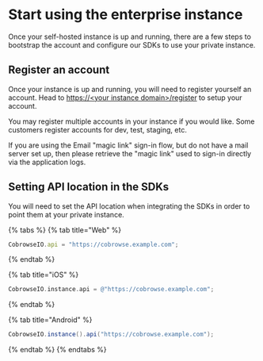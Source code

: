 # Start using the enterprise instance

Once your self-hosted instance is up and running, there are a few steps to bootstrap the account and configure our SDKs to use your private instance.

## Register an account

Once your instance is up and running, you will need to register yourself an account. Head to [https://&lt;your instance domain&gt;/register](https://cobrowse.io/register) to setup your account. 

You may register multiple accounts in your instance if you would like. Some customers register accounts for dev, test, staging, etc. 

If you are using the Email "magic link" sign-in flow, but do not have a mail server set up, then please  retrieve the "magic link" used to sign-in directly via the application logs. 

## Setting API location in the SDKs

You will need to set the API location when integrating the SDKs in order to point them at your private instance.

{% tabs %}
{% tab title="Web" %}
```javascript
CobrowseIO.api = "https://cobrowse.example.com";
```
{% endtab %}

{% tab title="iOS" %}
```objectivec
CobrowseIO.instance.api = @"https://cobrowse.example.com";
```
{% endtab %}

{% tab title="Android" %}
```java
CobrowseIO.instance().api("https://cobrowse.example.com");
```
{% endtab %}
{% endtabs %}

